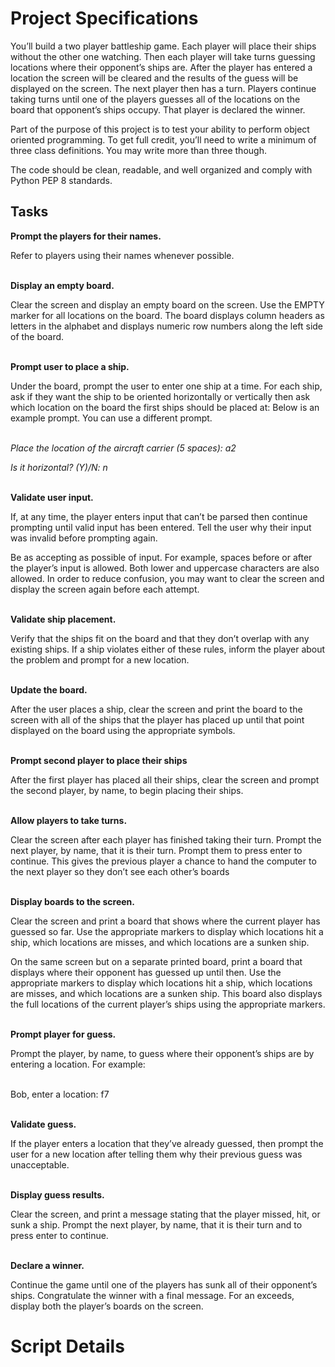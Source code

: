 # Project Specifications
You’ll build a two player battleship game. Each player will place their
ships without the other one watching. Then each player will take turns
guessing locations where their opponent’s ships are. After the player
has entered a location the screen will be cleared and the results of
the guess will be displayed on the screen. The next player then has a
turn. Players continue taking turns until one of the players guesses
all of the locations on the board that opponent’s ships occupy. That
player is declared the winner.

Part of the purpose of this project is to test your ability to perform
object oriented programming. To get full credit, you’ll need to write a
minimum of three class definitions. You may write more than three
though.

The code should be clean, readable, and well organized and comply with
Python PEP 8 standards.

## Tasks
**Prompt the players for their names.**

Refer to players using their names whenever possible.

\
**Display an empty board.**

Clear the screen and display an empty board on the screen. Use the
EMPTY marker for all locations on the board. The board displays column
headers as letters in the alphabet and displays numeric row numbers
along the left side of the board.

\
**Prompt user to place a ship.**

Under the board, prompt the user to enter one ship at a time. For each
ship, ask if they want the ship to be oriented horizontally or
vertically then ask which location on the board the first ships should
be placed at: Below is an example prompt. You can use a different
prompt.

\
_Place the location of the aircraft carrier (5 spaces): a2_

_Is it horizontal? (Y)/N: n_

\
**Validate user input.**

If, at any time, the player enters input that can’t be parsed then
continue prompting until valid input has been entered. Tell the user why
their input was invalid before prompting again.

Be as accepting as possible of input. For example, spaces before or
after the player’s input is allowed. Both lower and uppercase characters
are also allowed. In order to reduce confusion, you may want to clear
the screen and display the screen again before each attempt.

\
**Validate ship placement.**

Verify that the ships fit on the board and that they don’t overlap with
any existing ships. If a ship violates either of these rules, inform the
player about the problem and prompt for a new location.

\
**Update the board.**

After the user places a ship, clear the screen and print the board to
the screen with all of the ships that the player has placed up until
that point displayed on the board using the appropriate symbols.

\
**Prompt second player to place their ships**

After the first player has placed all their ships, clear the screen and
prompt the second player, by name, to begin placing their ships.

\
**Allow players to take turns.**

Clear the screen after each player has finished taking their turn.
Prompt the next player, by name, that it is their turn. Prompt them to
press enter to continue. This gives the previous player a chance to hand
the computer to the next player so they don’t see each other’s boards

\
**Display boards to the screen.**

Clear the screen and print a board that shows where the current player
has guessed so far. Use the appropriate markers to display which
locations hit a ship, which locations are misses, and which locations
are a sunken ship.

On the same screen but on a separate printed board, print a board that
displays where their opponent has guessed up until then. Use the
appropriate markers to display which locations hit a ship, which
locations are misses, and which locations are a sunken ship. This board
also displays the full locations of the current player’s ships using the
appropriate markers.

\
**Prompt player for guess.**

Prompt the player, by name, to guess where their opponent’s ships are
by entering a location. For example:

\
Bob, enter a location: f7

\
**Validate guess.**

If the player enters a location that they’ve already guessed, then
prompt the user for a new location after telling them why their previous
guess was unacceptable.

\
**Display guess results.**

Clear the screen, and print a message stating that the player missed,
hit, or sunk a ship. Prompt the next player, by name, that it is their
turn and to press enter to continue.

\
**Declare a winner.**

Continue the game until one of the players has sunk all of their
opponent’s ships. Congratulate the winner with a final message. For an
exceeds, display both the player’s boards on the screen.



# Script Details

